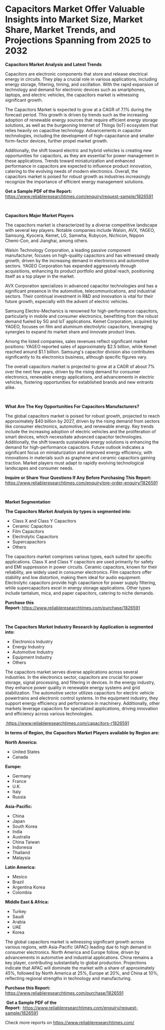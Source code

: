 <p><h1>Capacitors Market Offer Valuable Insights into Market Size, Market Share, Market Trends, and Projections Spanning from 2025 to 2032</h1></p><p><strong>Capacitors Market Analysis and Latest Trends</strong></p>
<p><p>Capacitors are electronic components that store and release electrical energy in circuits. They play a crucial role in various applications, including energy storage, filtering, timing, and oscillation. With the rapid expansion of technology and demand for electronic devices such as smartphones, laptops, and electric vehicles, the capacitors market is witnessing significant growth.</p><p>The Capacitors Market is expected to grow at a CAGR of 7.1% during the forecast period. This growth is driven by trends such as the increasing adoption of renewable energy sources that require efficient energy storage solutions, as well as the burgeoning Internet of Things (IoT) ecosystem that relies heavily on capacitive technology. Advancements in capacitor technologies, including the development of high-capacitance and smaller form-factor devices, further propel market growth.</p><p>Additionally, the shift toward electric and hybrid vehicles is creating new opportunities for capacitors, as they are essential for power management in these applications. Trends toward miniaturization and enhanced performance in capacitors are expected to influence product innovation, catering to the evolving needs of modern electronics. Overall, the capacitors market is poised for robust growth as industries increasingly recognize the importance of efficient energy management solutions.</p></p>
<p><strong>Get a Sample PDF of the Report:&nbsp;</strong> <a href="https://www.reliableresearchtimes.com/enquiry/request-sample/1826591?utm_campaign=3067&utm_medium=2&utm_source=Github&utm_content=ia&utm_term=06042025&utm_id=capacitors">https://www.reliableresearchtimes.com/enquiry/request-sample/1826591</a></p>
<p>&nbsp;</p>
<p><strong>Capacitors Major Market Players</strong></p>
<p><p>The capacitors market is characterized by a diverse competitive landscape with several key players. Notable companies include Walsin, AVX, YAGEO, Samsung, Kyocera, Kemet, LG, Samwha, Rubycon, Nichicon, Nippon Chemi-Con, and Jianghai, among others. </p><p>Walsin Technology Corporation, a leading passive component manufacturer, focuses on high-quality capacitors and has witnessed steady growth, driven by the increasing demand in electronics and automotive sectors. YAGEO Corporation has expanded aggressively through acquisitions, enhancing its product portfolio and global reach, positioning itself as a top player in the market.</p><p>AVX Corporation specializes in advanced capacitor technologies and has a significant presence in the automotive, telecommunications, and industrial sectors. Their continual investment in R&D and innovation is vital for their future growth, especially with the advent of electric vehicles.</p><p>Samsung Electro-Mechanics is renowned for high-performance capacitors, particularly in mobile and consumer electronics, benefitting from the robust demand fueled by 5G and IoT applications. Kemet Corporation, acquired by YAGEO, focuses on film and aluminum electrolytic capacitors, leveraging synergies to expand its market share and innovate product lines.</p><p>Among the listed companies, sales revenues reflect significant market positions: YAGEO reported sales of approximately $2.5 billion, while Kemet reached around $1.1 billion. Samsung's capacitor division also contributes significantly to its electronics business, although specific figures vary.</p><p>The overall capacitors market is projected to grow at a CAGR of about 7% over the next few years, driven by the rising demand for consumer electronics, renewable energy applications, and advancements in electric vehicles, fostering opportunities for established brands and new entrants alike.</p></p>
<p>&nbsp;</p>
<p><strong>What Are The Key Opportunities For Capacitors Manufacturers?</strong></p>
<p><p>The global capacitors market is poised for robust growth, projected to reach approximately $40 billion by 2027, driven by the rising demand from sectors like consumer electronics, automotive, and renewable energy. Key trends include the increasing adoption of electric vehicles and the proliferation of smart devices, which necessitate advanced capacitor technologies. Additionally, the shift towards sustainable energy solutions is enhancing the demand for high-performance capacitors. Future outlook indicates a significant focus on miniaturization and improved energy efficiency, with innovations in materials such as graphene and ceramic capacitors gaining traction. Market players must adapt to rapidly evolving technological landscapes and consumer needs.</p></p>
<p><strong>Inquire or Share Your Questions If Any Before Purchasing This Report:</strong> <a href="https://www.reliableresearchtimes.com/enquiry/pre-order-enquiry/1826591?utm_campaign=3067&utm_medium=2&utm_source=Github&utm_content=ia&utm_term=06042025&utm_id=capacitors">https://www.reliableresearchtimes.com/enquiry/pre-order-enquiry/1826591</a></p>
<p>&nbsp;</p>
<p><strong>Market Segmentation</strong></p>
<p><strong>The Capacitors Market Analysis by types is segmented into:</strong></p>
<p><ul><li>Class X and Class Y Capacitors</li><li>Ceramic Capacitors</li><li>Film Capacitors</li><li>Electrolytic Capacitors</li><li>Supercapacitors</li><li>Others</li></ul></p>
<p><p>The capacitors market comprises various types, each suited for specific applications. Class X and Class Y capacitors are used primarily for safety and EMI suppression in power circuits. Ceramic capacitors, known for their reliability, are widely used in consumer electronics. Film capacitors offer stability and low distortion, making them ideal for audio equipment. Electrolytic capacitors provide high capacitance for power supply filtering, while supercapacitors excel in energy storage applications. Other types include tantalum, mica, and paper capacitors, catering to niche demands.</p></p>
<p><strong>Purchase this Report:&nbsp;</strong><a href="https://www.reliableresearchtimes.com/purchase/1826591?utm_campaign=3067&utm_medium=2&utm_source=Github&utm_content=ia&utm_term=06042025&utm_id=capacitors">https://www.reliableresearchtimes.com/purchase/1826591</a></p>
<p>&nbsp;</p>
<p><strong>The Capacitors Market Industry Research by Application is segmented into:</strong></p>
<p><ul><li>Electronics Industry</li><li>Energy Industry</li><li>Automotive Industry</li><li>Equipment Industry</li><li>Others</li></ul></p>
<p><p>The capacitors market serves diverse applications across several industries. In the electronics sector, capacitors are crucial for power storage, signal processing, and filtering in devices. In the energy industry, they enhance power quality in renewable energy systems and grid stabilization. The automotive sector utilizes capacitors for electric vehicle powertrains and electronic control systems. In the equipment industry, they support energy efficiency and performance in machinery. Additionally, other markets leverage capacitors for specialized applications, driving innovation and efficiency across various technologies.</p></p>
<p><a href="https://www.reliableresearchtimes.com/capacitors-r1826591?utm_campaign=3067&utm_medium=2&utm_source=Github&utm_content=ia&utm_term=06042025&utm_id=capacitors">&nbsp;https://www.reliableresearchtimes.com/capacitors-r1826591</a></p>
<p><strong>In terms of Region, the Capacitors Market Players available by Region are:</strong></p>
<p>
    <p> <strong> North America: </strong>
        <ul>
            <li>United States</li>
            <li>Canada</li>
        </ul>
        </p> 
    <p> <strong> Europe: </strong>
        <ul>
            <li>Germany</li>
            <li>France</li>
            <li>U.K.</li>
            <li>Italy</li>
            <li>Russia</li>
        </ul>
        </p> 
    <p> <strong> Asia-Pacific: </strong>
        <ul>
            <li>China</li>
            <li>Japan</li>
            <li>South Korea</li>
            <li>India</li>
            <li>Australia</li>
            <li>China Taiwan</li>
            <li>Indonesia</li>
            <li>Thailand</li>
            <li>Malaysia</li>
        </ul>
        </p> 
    <p> <strong> Latin America: </strong>
        <ul>
            <li>Mexico</li>
            <li>Brazil</li>
            <li>Argentina Korea</li>
            <li>Colombia</li>
        </ul>
        </p> 
    <p> <strong> Middle East & Africa: </strong>
        <ul>
            <li>Turkey</li>
            <li>Saudi</li>
            <li>Arabia</li>
            <li>UAE</li>
            <li>Korea</li>
        </ul>
    </p>
    </p>
<p><p>The global capacitors market is witnessing significant growth across various regions, with Asia-Pacific (APAC) leading due to high demand in consumer electronics. North America and Europe follow, driven by advancements in automotive and industrial applications. China remains a key player, contributing substantially to global production. Projections indicate that APAC will dominate the market with a share of approximately 45%, followed by North America at 25%, Europe at 20%, and China at 10%, reflecting regional strengths in technology and manufacturing.</p></p>
<p><strong>Purchase this Report: </strong><a href="https://www.reliableresearchtimes.com/purchase/1826591?utm_campaign=3067&utm_medium=2&utm_source=Github&utm_content=ia&utm_term=06042025&utm_id=capacitors">https://www.reliableresearchtimes.com/purchase/1826591</a></p>
<p>&nbsp;<strong>Get a Sample PDF of the Report:&nbsp;&nbsp;</strong><a href="https://www.reliableresearchtimes.com/enquiry/request-sample/1826591?utm_campaign=3067&utm_medium=2&utm_source=Github&utm_content=ia&utm_term=06042025&utm_id=capacitors">https://www.reliableresearchtimes.com/enquiry/request-sample/1826591</a></p>
<p><strong></strong></p>
<p>Check more reports on <a href="https://www.reliableresearchtimes.com/?utm_campaign=3067&utm_medium=2&utm_source=Github&utm_content=ia&utm_term=06042025&utm_id=capacitors">https://www.reliableresearchtimes.com/</a></p>